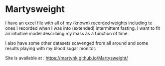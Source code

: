 # Martysweight

I have an excel file with all of my (known) recorded weights including te ones I recorded when I was into (extended) intermittent fasting. I want to fit an intuitive model describing my mass as a function of time.

I also have some other datasets scavenged from all around and some results playing with my blood sugar monitor.

Site is available at : https://martynk.github.io/Martysweight/ 